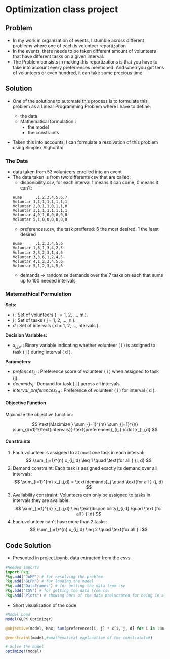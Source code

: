 # Optimization class project

## Problem

- In my work in organization of events, I stumble across different problems where one of each is volunteer repartization
- In the events, there needs to be taken different amount of volunteers that have different tasks on a given interval.
- The Problem consists in making this repartizations is that you have to take into account every preferrences mentioned. And when you got tens of volunteers or even hundred, it can take some precious time 

## Solution

- One of the solutions to automate this process is to formulate this problem as a Linear Programming Problem where I have to define:
    - the data 
    - Mathematical formulation :
        - the model
        - the constraints 

- Taken this into accounts, I can formulate a resolvation of this problem using Simplex Alghoritm

### The Data

- data taken from 53 volunteers enrolled into an event
- The data taken is from two differents csv that are called:
    - disponibility.csv, for each interval 1 means it can come, 0 means it can't: 
    ```
    nume      ,1,2,3,4,5,6,7
    Voluntar 1,1,1,1,1,1,1,1
    Voluntar 2,0,1,1,0,1,1,0
    Voluntar 3,1,1,1,1,1,1,1
    Voluntar 4,0,1,0,0,0,0,0
    Voluntar 5,1,0,0,0,0,0,0
    ```
    - preferences.csv, the task preffered: 6 the most desired, 1 the least desired
    ```
    nume      ,1,2,3,4,5,6
    Voluntar 1,6,1,3,4,2,5
    Voluntar 2,5,2,3,1,4,6
    Voluntar 3,3,6,1,2,4,5
    Voluntar 4,1,2,3,4,5,6
    Voluntar 5,1,2,3,4,5,6
    ```
    - demands -> randomize demands over the 7 tasks on each that sums up to 100 needed intervals
### Matemathical Formulation

**Sets:**
- _i_ : Set of volunteers ( i = 1, 2, ..., m ).
- _j_ : Set of tasks ( j = 1, 2, ..., n ).
- _d_ : Set of intervals ( d = 1, 2, ...,intervals ).

**Decision Variables:**
- _x<sub>i,j,d</sub>_ : Binary variable indicating whether volunteer ( i ) is assigned to task ( j ) during interval ( d ).

**Parameters:**
- _prefences<sub>i,j</sub>_ : Preference score of volunteer ( i ) when assigned to task (j).
- _demands<sub>j</sub>_ : Demand for task ( j ) across all intervals.
- _interval_preferences<sub>i,d</sub>_ : Preference of volunteer \( i \) for interval \( d \).

#### Objective Function
Maximize the objective function:

$$
\text{Maximize }  \sum_{i=1}^{m} \sum_{j=1}^{n} \sum_{d=1}^{\text{intervals}} \text{preferences}_{i,j} \cdot x_{i,j,d}
$$

#### Constraints
1. Each volunteer is assigned to at most one task in each interval:
$$
\sum_{j=1}^{n} x_{i,j,d} \leq 1 \quad \text{for all } {i, d}
$$
2. Demand constraint: Each task is assigned exactly its demand over all intervals:
$$
\sum_{i=1}^{m} x_{i,j,d} = \text{demands}_j \quad \text{for all } {j, d}
$$
3. Availability constraint: Volunteers can only be assigned to tasks in intervals they are available:
$$
\sum_{j=1}^{n} x_{i,j,d} \leq \text{disponibility}_{i,d} \quad \text {for all } {i,d}
$$
4. Each volunteer can't have more than 2 tasks:
$$
\sum_{j=1}^{n} x_{i,j,d} \leq 2 \quad \text{for all } i
$$

## Code Solution
- Presented in project.ipynb, data extracted from the csvs
```julia
#Needed imports
import Pkg; 
Pkg.add("JuMP") # for resolving the problem
Pkg.add("GLPK") # for loading the model
Pkg.add("DataFrames") # for getting the data from csv
Pkg.add("CSV") # for getting the data from csv
Pkg.add("Plots") # showing bars of the data prelucrated for being in a better visualising way
```
- Short visualization of the code
```julia
#Model Load
Model(GLPK.Optimizer)

@objective(model, Max, sum(preferences[i, j] * x[i, j, d] for i in 1:m, j in 1:n, d in 1:intervals)) #define the objective

@constraint(model,#=mathematical explanation of the constraint=#)

# Solve the model
optimize!(model)

```

